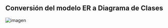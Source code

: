 ## Conversión del modelo ER a Diagrama de Clases
![imagen](https://github.com/user-attachments/assets/7ac8d0ef-3015-4ffc-a00b-0c7ac42db275)
